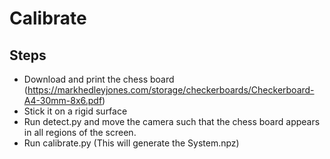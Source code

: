# Calibrate 

## Steps

* Download and print the chess board (https://markhedleyjones.com/storage/checkerboards/Checkerboard-A4-30mm-8x6.pdf)
* Stick it on a rigid surface
* Run detect.py and move the camera such that the chess board appears in all regions of the screen.
* Run calibrate.py (This will generate the System.npz)
